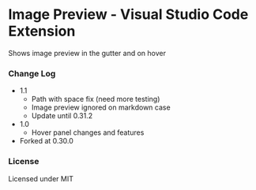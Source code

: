# Image Preview - Visual Studio Code Extension

Shows image preview in the gutter and on hover

### Change Log

- 1.1
    - Path with space fix (need more testing)
    - Image preview ignored on markdown case
    - Update until 0.31.2
- 1.0
    - Hover panel changes and features
- Forked at 0.30.0

### License

Licensed under MIT
